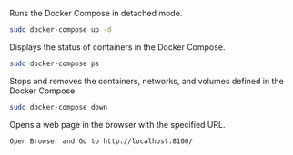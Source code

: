 Runs the Docker Compose in detached mode.

```bash
sudo docker-compose up -d
```

Displays the status of containers in the Docker Compose.
```bash
sudo docker-compose ps
```

Stops and removes the containers, networks, and volumes defined in the Docker Compose.
``` bash
sudo docker-compose down
```

Opens a web page in the browser with the specified URL.
```bash
Open Browser and Go to http://localhost:8100/
```
